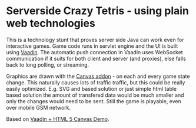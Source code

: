 # Serverside Crazy Tetris - using plain web technologies

This is a technology stunt that proves server side Java can work even for
interactive games. Game code runs in servlet engine and the UI is built using
[Vaadin](http://vaadin.com/). The automatic push connection in Vaadin uses 
WebSocket communication if it suits for both client and server (and proxies), 
else falls back to long polling, or streaming. 

Graphics are drawn with the [Canvas addon](http://vaadin.com/directory#addon/canvas) - on 
each and every game state change. This naturally causes lots of traffic
traffic, but this could be really easily optimized. E.g. SVG and based 
solution or just simple html table based solution the amount of transfered data
 would be much smaller and only the changes would need to be sent. 
Still the game is playable, even over mobile GSM network.

Based on [Vaadin + HTML 5 Canvas Demo](https://github.com/samie/VaadinTetris).

